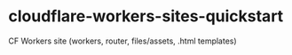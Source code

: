 # cloudflare-workers-sites-quickstart
CF Workers site (workers, router, files/assets, .html templates)
